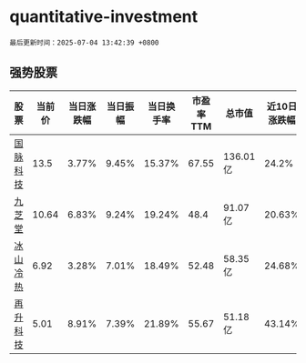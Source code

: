 # quantitative-investment

`最后更新时间：2025-07-04 13:42:39 +0800`

## 强势股票

|股票|当前价|当日涨跌幅|当日振幅|当日换手率|市盈率TTM|总市值|近10日涨跌幅|
|----|----|----|----|----|----|----|----|
|[国脉科技](https://xueqiu.com/S/SZ002093)|13.5|3.77%|9.45%|15.37%|67.55|136.01亿|24.2%|
|[九芝堂](https://xueqiu.com/S/SZ000989)|10.64|6.83%|9.24%|19.24%|48.4|91.07亿|20.63%|
|[冰山冷热](https://xueqiu.com/S/SZ000530)|6.92|3.28%|7.01%|18.49%|52.48|58.35亿|24.68%|
|[再升科技](https://xueqiu.com/S/SH603601)|5.01|8.91%|7.39%|21.89%|55.67|51.18亿|43.14%|
